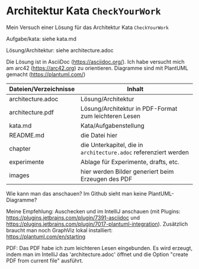 # Architektur Kata `CheckYourWork`

Mein Versuch einer Lösung für das Architektur Kata `CheckYourWork`

Aufgabe/kata: siehe kata.md

Lösung/Architektur: siehe architecture.adoc

Die Lösung ist in AsciiDoc (https://asciidoc.org/). Ich habe versucht mich am arc42 (https://arc42.org) zu orientieren.
Diagramme sind mit PlantUML gemacht (https://plantuml.com/)

Dateien/Verzeichnisse|Inhalt
---|---
architecture.adoc|Lösung/Architektur
architecture.pdf|Lösung/Architektur in PDF-Format zum leichteren Lesen
kata.md|Kata/Aufgabenstellung
README.md|die Datei hier
chapter|die Unterkapitel, die in `architecture.adoc` referenziert werden
experimente|Ablage für Experimente, drafts, etc.
images|hier werden Bilder generiert beim Erzeugen des PDF

Wie kann man das anschauen? Im Github sieht man keine PlantUML-Diagramme?

Meine Empfehlung: Auschecken und im IntelliJ anschauen (mit Plugins: https://plugins.jetbrains.com/plugin/7391-asciidoc und
https://plugins.jetbrains.com/plugin/7017-plantuml-integration). Zusätzlich braucht man noch GraphViz lokal installiert: https://plantuml.com/en/starting

PDF:
Das PDF habe ich zum leichteren Lesen eingebunden. Es wird erzeugt, indem man im IntelliJ das 'architecture.adoc' öffnet und  die Option "create PDF from current file" ausführt. 